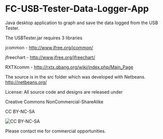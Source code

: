 FC-USB-Tester-Data-Logger-App
=============================
Java desktop application to graph and save the data logged from the USB Tester.

The USBTester.jar requires 3 libraries

jcommon - http://www.jfree.org/jcommon/

jfreechart - http://www.jfree.org/jfreechart/

RXTXcomm  - http://rxtx.qbang.org/wiki/index.php/Main_Page

The source is in the src folder which was developed with Netbeans.
http://netbeans.org/


License: All source code and designs are released under 

Creative Commons NonCommercial-ShareAlike 

CC BY-NC-SA

![CC BY-NC-SA](http://i.creativecommons.org/l/by-nc-sa/3.0/88x31.png)

Please contact me for commercial opportunities. 